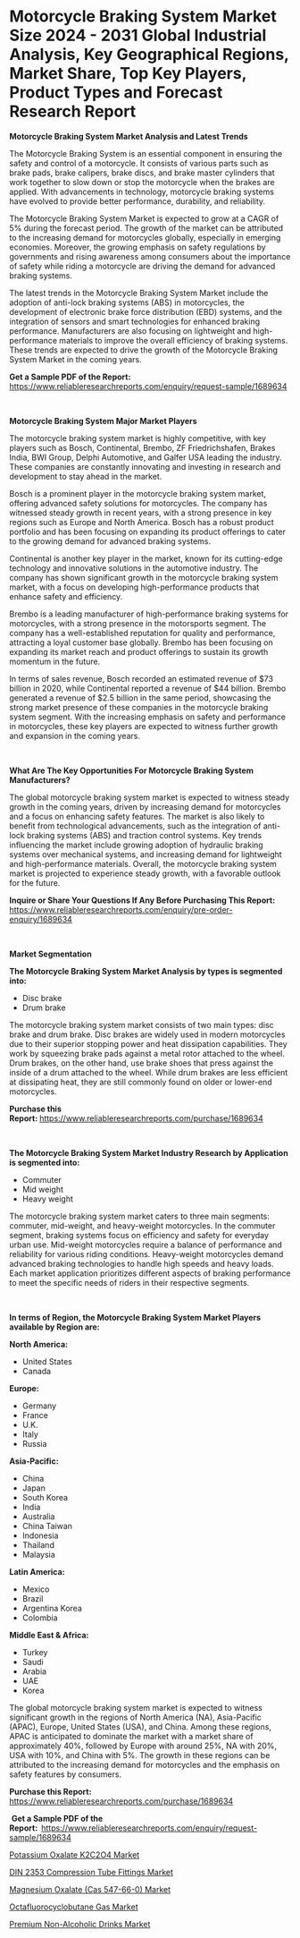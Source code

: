 <p><h1>Motorcycle Braking System Market Size 2024 - 2031 Global Industrial Analysis, Key Geographical Regions, Market Share, Top Key Players, Product Types and Forecast Research Report</h1></p><p><strong>Motorcycle Braking System Market Analysis and Latest Trends</strong></p>
<p><p>The Motorcycle Braking System is an essential component in ensuring the safety and control of a motorcycle. It consists of various parts such as brake pads, brake calipers, brake discs, and brake master cylinders that work together to slow down or stop the motorcycle when the brakes are applied. With advancements in technology, motorcycle braking systems have evolved to provide better performance, durability, and reliability.</p><p>The Motorcycle Braking System Market is expected to grow at a CAGR of 5% during the forecast period. The growth of the market can be attributed to the increasing demand for motorcycles globally, especially in emerging economies. Moreover, the growing emphasis on safety regulations by governments and rising awareness among consumers about the importance of safety while riding a motorcycle are driving the demand for advanced braking systems.</p><p>The latest trends in the Motorcycle Braking System Market include the adoption of anti-lock braking systems (ABS) in motorcycles, the development of electronic brake force distribution (EBD) systems, and the integration of sensors and smart technologies for enhanced braking performance. Manufacturers are also focusing on lightweight and high-performance materials to improve the overall efficiency of braking systems. These trends are expected to drive the growth of the Motorcycle Braking System Market in the coming years.</p></p>
<p><strong>Get a Sample PDF of the Report:&nbsp;</strong> <a href="https://www.reliableresearchreports.com/enquiry/request-sample/1689634">https://www.reliableresearchreports.com/enquiry/request-sample/1689634</a></p>
<p>&nbsp;</p>
<p><strong>Motorcycle Braking System Major Market Players</strong></p>
<p><p>The motorcycle braking system market is highly competitive, with key players such as Bosch, Continental, Brembo, ZF Friedrichshafen, Brakes India, BWI Group, Delphi Automotive, and Galfer USA leading the industry. These companies are constantly innovating and investing in research and development to stay ahead in the market.</p><p>Bosch is a prominent player in the motorcycle braking system market, offering advanced safety solutions for motorcycles. The company has witnessed steady growth in recent years, with a strong presence in key regions such as Europe and North America. Bosch has a robust product portfolio and has been focusing on expanding its product offerings to cater to the growing demand for advanced braking systems.</p><p>Continental is another key player in the market, known for its cutting-edge technology and innovative solutions in the automotive industry. The company has shown significant growth in the motorcycle braking system market, with a focus on developing high-performance products that enhance safety and efficiency.</p><p>Brembo is a leading manufacturer of high-performance braking systems for motorcycles, with a strong presence in the motorsports segment. The company has a well-established reputation for quality and performance, attracting a loyal customer base globally. Brembo has been focusing on expanding its market reach and product offerings to sustain its growth momentum in the future.</p><p>In terms of sales revenue, Bosch recorded an estimated revenue of $73 billion in 2020, while Continental reported a revenue of $44 billion. Brembo generated a revenue of $2.5 billion in the same period, showcasing the strong market presence of these companies in the motorcycle braking system segment. With the increasing emphasis on safety and performance in motorcycles, these key players are expected to witness further growth and expansion in the coming years.</p></p>
<p>&nbsp;</p>
<p><strong>What Are The Key Opportunities For Motorcycle Braking System Manufacturers?</strong></p>
<p><p>The global motorcycle braking system market is expected to witness steady growth in the coming years, driven by increasing demand for motorcycles and a focus on enhancing safety features. The market is also likely to benefit from technological advancements, such as the integration of anti-lock braking systems (ABS) and traction control systems. Key trends influencing the market include growing adoption of hydraulic braking systems over mechanical systems, and increasing demand for lightweight and high-performance materials. Overall, the motorcycle braking system market is projected to experience steady growth, with a favorable outlook for the future.</p></p>
<p><strong>Inquire or Share Your Questions If Any Before Purchasing This Report:</strong> <a href="https://www.reliableresearchreports.com/enquiry/pre-order-enquiry/1689634">https://www.reliableresearchreports.com/enquiry/pre-order-enquiry/1689634</a></p>
<p>&nbsp;</p>
<p><strong>Market Segmentation</strong></p>
<p><strong>The Motorcycle Braking System Market Analysis by types is segmented into:</strong></p>
<p><ul><li>Disc brake</li><li>Drum brake</li></ul></p>
<p><p>The motorcycle braking system market consists of two main types: disc brake and drum brake. Disc brakes are widely used in modern motorcycles due to their superior stopping power and heat dissipation capabilities. They work by squeezing brake pads against a metal rotor attached to the wheel. Drum brakes, on the other hand, use brake shoes that press against the inside of a drum attached to the wheel. While drum brakes are less efficient at dissipating heat, they are still commonly found on older or lower-end motorcycles.</p></p>
<p><strong>Purchase this Report:&nbsp;</strong><a href="https://www.reliableresearchreports.com/purchase/1689634">https://www.reliableresearchreports.com/purchase/1689634</a></p>
<p>&nbsp;</p>
<p><strong>The Motorcycle Braking System Market Industry Research by Application is segmented into:</strong></p>
<p><ul><li>Commuter</li><li>Mid weight</li><li>Heavy weight</li></ul></p>
<p><p>The motorcycle braking system market caters to three main segments: commuter, mid-weight, and heavy-weight motorcycles. In the commuter segment, braking systems focus on efficiency and safety for everyday urban use. Mid-weight motorcycles require a balance of performance and reliability for various riding conditions. Heavy-weight motorcycles demand advanced braking technologies to handle high speeds and heavy loads. Each market application prioritizes different aspects of braking performance to meet the specific needs of riders in their respective segments.</p></p>
<p>&nbsp;</p>
<p><strong>In terms of Region, the Motorcycle Braking System Market Players available by Region are:</strong></p>
<p>
    <p> <strong> North America: </strong>
        <ul>
            <li>United States</li>
            <li>Canada</li>
        </ul>
        </p> 
    <p> <strong> Europe: </strong>
        <ul>
            <li>Germany</li>
            <li>France</li>
            <li>U.K.</li>
            <li>Italy</li>
            <li>Russia</li>
        </ul>
        </p> 
    <p> <strong> Asia-Pacific: </strong>
        <ul>
            <li>China</li>
            <li>Japan</li>
            <li>South Korea</li>
            <li>India</li>
            <li>Australia</li>
            <li>China Taiwan</li>
            <li>Indonesia</li>
            <li>Thailand</li>
            <li>Malaysia</li>
        </ul>
        </p> 
    <p> <strong> Latin America: </strong>
        <ul>
            <li>Mexico</li>
            <li>Brazil</li>
            <li>Argentina Korea</li>
            <li>Colombia</li>
        </ul>
        </p> 
    <p> <strong> Middle East & Africa: </strong>
        <ul>
            <li>Turkey</li>
            <li>Saudi</li>
            <li>Arabia</li>
            <li>UAE</li>
            <li>Korea</li>
        </ul>
    </p>
    </p>
<p><p>The global motorcycle braking system market is expected to witness significant growth in the regions of North America (NA), Asia-Pacific (APAC), Europe, United States (USA), and China. Among these regions, APAC is anticipated to dominate the market with a market share of approximately 40%, followed by Europe with around 25%, NA with 20%, USA with 10%, and China with 5%. The growth in these regions can be attributed to the increasing demand for motorcycles and the emphasis on safety features by consumers.</p></p>
<p><strong>Purchase this Report: </strong><a href="https://www.reliableresearchreports.com/purchase/1689634">https://www.reliableresearchreports.com/purchase/1689634</a></p>
<p>&nbsp;<strong>Get a Sample PDF of the Report:&nbsp;&nbsp;</strong><a href="https://www.reliableresearchreports.com/enquiry/request-sample/1689634">https://www.reliableresearchreports.com/enquiry/request-sample/1689634</a></p>
<p><strong></strong></p>
<p><p><a href="https://github.com/wusalecollins540tpqoz/Market-Research-Report-List-1/blob/main/potassium-oxalate-k2c2o4-market.md">Potassium Oxalate K2C2O4 Market</a></p><p><a href="https://issuu.com/reportprime-2/docs/din-2353-compression-tube-fittings-market-size-203">DIN 2353 Compression Tube Fittings Market</a></p><p><a href="https://github.com/pjcfca/Market-Research-Report-List-1/blob/main/magnesium-oxalate-cas-547-66-0-market.md">Magnesium Oxalate (Cas 547-66-0) Market</a></p><p><a href="https://issuu.com/reportprime-2/docs/octafluorocyclobutane-gas-market-size-2030.pptx">Octafluorocyclobutane Gas Market</a></p><p><a href="https://github.com/kathiaseamanalvaradovlprc2h/Market-Research-Report-List-1/blob/main/premium-non-alcoholic-drinks-market.md">Premium Non-Alcoholic Drinks Market</a></p></p>